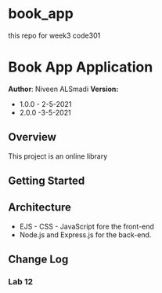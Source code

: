 # book_app
this repo for week3 code301
# Book App Application

**Author**: Niveen ALSmadi
**Version:**
* 1.0.0 - 2-5-2021 
* 2.0.0  -3-5-2021


## Overview
This project is an online library

## Getting Started

## Architecture
- EJS - CSS - JavaScript fore the front-end
- Node.js and Express.js for the back-end. 

## Change Log

### Lab 12

